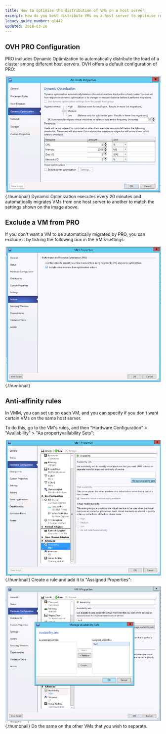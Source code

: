 ```yaml
---
title: How to optimise the distribution of VMs on a host server
excerpt: How do you best distribute VMs on a host server to optimise resources?
legacy_guide_number: g1442
updated: 2018-03-26
---
```


## OVH PRO Configuration
PRO includes Dynamic Optimization to automatically distribute the load of a cluster among different host servers. 
OVH offers a default configuration of PRO:

![](images/img_1991.jpg){.thumbnail}
Dynamic Optimization executes every 20 minutes and automatically migrates VMs from one host server to another to match the settings shown on the image above.

## Exclude a VM from PRO
If you don't want a VM to be automatically migrated by PRO, you can exclude it by ticking the following box in the VM's settings:

![](images/img_1992.jpg){.thumbnail}

## Anti-affinity rules
In VMM, you can set up  on each VM, and you can specify if you don't want certain VMs on the same host server.

To do this, go to the VM's rules, and then "Hardware Configuration" > "Availability" > "Aa propertyvailability Sets":

![](images/img_1993.jpg){.thumbnail}
Create a rule and add it to "Assigned Properties":

![](images/img_1994.jpg){.thumbnail}
Do the same on the other VMs that you wish to separate.

